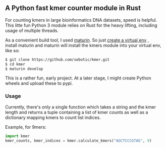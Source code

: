 ## A Python fast kmer counter module in Rust

For counting kmers in large bioinformatics DNA datasets, speed is helpful. This litte fun 
Python 3 module relies on Rust for the heavy lifting, including
usage of multiple threads. 

As a convenient build tool, I used [maturin](https://www.maturin.rs/). So just [create a
virtual env](https://docs.python.org/3/library/venv.html) , install maturin and maturin will install the
kmers module into your virtual env, like so:

```bash
$ git clone https://github.com/sebotic/kmer.git
$ cd kmer
$ maturin develop
```

This is a rather fun, early project. At a later stage, 
I might create Python wheels and upload these to pypi. 

### Usage
Currently, there's only a single function which takes 
a string and the kmer length and returns a tuple containing a list of 
kmer counts as well as a dictionary mapping kmers 
to count list indices.

Example, for 9mers:

```Python
import kmer
kmer_counts, kmer_indices = kmer.calculate_kmers("AGCTCCCGTAG", 9)
```
